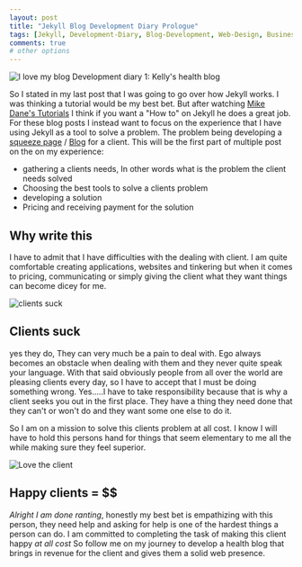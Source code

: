 ```yaml
---
layout: post
title: "Jekyll Blog Development Diary Prologue"
tags: [Jekyll, Development-Diary, Blog-Development, Web-Design, Business]
comments: true
# other options
---
```

![I love my blog](https://media.giphy.com/media/UVqPbnRA3vjOw/giphy.gif)
Development diary 1: Kelly's health blog

So I stated in my last post that I was going to go over how Jekyll works. I was thinking a tutorial would be my best bet. But after watching [Mike Dane's Tutorials](https://www.youtube.com/watch?v=T1itpPvFWHI&list=PLLAZ4kZ9dFpOPV5C5Ay0pHaa0RJFhcmcB) I think if you want a "How to" on Jekyll he does a great job. For these blog posts I instead want to focus on the experience that I have using Jekyll as a tool to solve a problem. The problem being developing a [squeeze page](https://en.wikipedia.org/wiki/Squeeze_page) / [Blog](https://en.wikipedia.org/wiki/Blog) for a client. This will be the first part of multiple post on the on my experience:

* gathering a clients needs, In other words what is the problem the client needs solved
* Choosing the best tools to solve a clients problem
* developing a solution
* Pricing and receiving payment for the solution

## Why write this

I have to admit that I have difficulties with the dealing with client. I am quite comfortable creating applications, websites and tinkering but when it comes to pricing, communicating or simply giving the client what they want things can become dicey for me.

![clients suck](https://media.giphy.com/media/5nFShZWwq3fdm/giphy.gif)

## Clients suck

yes they do, They can very much be a pain to deal with. Ego always becomes an obstacle when dealing with them and they never quite speak your language. With that said obviously people from all over the world are pleasing clients every day, so I have to accept that I must be doing something wrong. Yes.....I have to take responsibility because that is why a client seeks you out in the first place. They have a thing they need done that they can't or won't do and they want some one else to do it.

So I am on a mission to solve this clients problem at all cost. I know I will have to hold this persons hand for things that seem elementary to me all the while making sure they feel superior.

![Love the client](https://media.giphy.com/media/JVlwRVrxmG5vW/giphy.gif)

## Happy clients = $$

_Alright I am done ranting_, honestly my best bet is empathizing with this person, they need help and asking for help is one of the hardest things a person can do. I am committed to completing the task of making this client happy _at all cost_ So follow me on my journey to develop a health blog that brings in revenue for the client and gives them a solid web presence.
